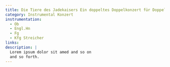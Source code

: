 ```yaml
---
title: Die Tiere des Jadekaisers Ein doppeltes Doppelkonzert für Doppelrohrblattinstrumente - Opus 82 (25')
category: Instrumental Konzert
instrumentation:
  - Ob
  - Engl.Hn
  - Fg
  - Kfg Streicher
links:
description: |
  Lorem ipsum dolor sit amed and so on
  and so forth.
---
```

